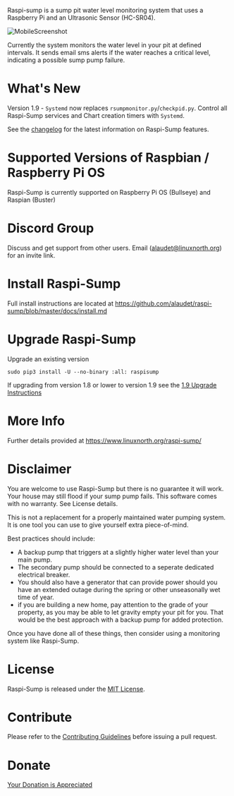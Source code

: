 Raspi-sump is a sump pit water level monitoring system that uses a Raspberry Pi and an Ultrasonic Sensor (HC-SR04).

![MobileScreenshot](https://www.linuxnorth.org/raspi-sump/images/rsump_mobile.jpg)

Currently the system monitors the water level in your pit at defined intervals. It sends
email sms alerts if the water reaches a critical level, indicating a possible sump pump failure.

# What's New

Version 1.9 - `Systemd` now replaces `rsumpmonitor.py`/`checkpid.py`. Control all Raspi-Sump services and Chart creation timers with `Systemd`.

See the [changelog](https://github.com/alaudet/raspi-sump/blob/master/changelog) for the latest information on Raspi-Sump features.

# Supported Versions of Raspbian / Raspberry Pi OS

Raspi-Sump is currently supported on Raspberry Pi OS (Bullseye) and Raspian (Buster)

# Discord Group

Discuss and get support from other users. Email (alaudet@linuxnorth.org) for an invite link.

# Install Raspi-Sump

Full install instructions are located at https://github.com/alaudet/raspi-sump/blob/master/docs/install.md

# Upgrade Raspi-Sump

Upgrade an existing version

    sudo pip3 install -U --no-binary :all: raspisump

If upgrading from version 1.8 or lower to version 1.9 see the [1.9 Upgrade Instructions](https://github.com/alaudet/raspi-sump/blob/master/docs/upgrade_to_version_1.9.md)

# More Info

Further details provided at https://www.linuxnorth.org/raspi-sump/

# Disclaimer

You are welcome to use Raspi-Sump but there is no guarantee it will work. Your house may still flood if your sump pump fails. This software comes with no warranty. See License details.

This is not a replacement for a properly maintained water pumping system. It is one tool you can use to give yourself extra piece-of-mind.

Best practices should include:

- A backup pump that triggers at a slightly higher water level than your main pump.
- The secondary pump should be connected to a seperate dedicated electrical breaker.
- You should also have a generator that can provide power should you have an extended outage during the spring or other unseasonally wet time of year.
- if you are building a new home, pay attention to the grade of your property, as you may be able to let gravity empty your pit for you. That would be the best approach with a backup pump for added protection.

Once you have done all of these things, then consider using a monitoring system like Raspi-Sump.

# License

Raspi-Sump is released under the [MIT License](https://github.com/alaudet/raspi-sump/blob/master/LICENSE).

# Contribute

Please refer to the [Contributing Guidelines](https://github.com/alaudet/raspi-sump/blob/master/CONTRIBUTING.md) before issuing a pull request.

# Donate

[Your Donation is Appreciated](https://www.linuxnorth.org/donate/)
